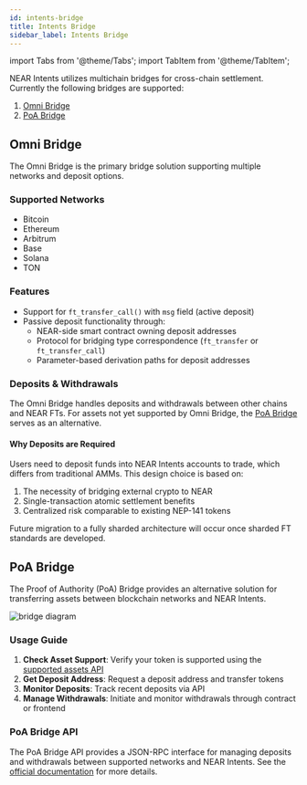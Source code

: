```yaml
---
id: intents-bridge
title: Intents Bridge
sidebar_label: Intents Bridge
---
```


import Tabs from '@theme/Tabs';
import TabItem from '@theme/TabItem';

NEAR Intents utilizes multichain bridges for cross-chain settlement. Currently the following bridges are supported:

1. [Omni Bridge](#omni-bridge)
2. [PoA Bridge](#poa-bridge)

## Omni Bridge

The Omni Bridge is the primary bridge solution supporting multiple networks and deposit options.

### Supported Networks
- Bitcoin
- Ethereum
- Arbitrum
- Base
- Solana
- TON

### Features
- Support for `ft_transfer_call()` with `msg` field (active deposit)
- Passive deposit functionality through:
  - NEAR-side smart contract owning deposit addresses
  - Protocol for bridging type correspondence (`ft_transfer` or `ft_transfer_call`)
  - Parameter-based derivation paths for deposit addresses

### Deposits & Withdrawals

The Omni Bridge handles deposits and withdrawals between other chains and NEAR FTs. For assets not yet supported by Omni Bridge, the [PoA Bridge](#poa-bridge) serves as an alternative.

#### Why Deposits are Required
Users need to deposit funds into NEAR Intents accounts to trade, which differs from traditional AMMs. This design choice is based on:

1. The necessity of bridging external crypto to NEAR
2. Single-transaction atomic settlement benefits
3. Centralized risk comparable to existing NEP-141 tokens

Future migration to a fully sharded architecture will occur once sharded FT standards are developed.

## PoA Bridge

The Proof of Authority (PoA) Bridge provides an alternative solution for transferring assets between blockchain networks and NEAR Intents.

![bridge diagram](/docs/assets/intents/poa-bridge-user-docs.jpg)

### Usage Guide

1. **Check Asset Support**: Verify your token is supported using the [supported assets API](#1-get-supported-assets)
2. **Get Deposit Address**: Request a deposit address and transfer tokens
3. **Monitor Deposits**: Track recent deposits via API
4. **Manage Withdrawals**: Initiate and monitor withdrawals through contract or frontend


### PoA Bridge API

The PoA Bridge API provides a JSON-RPC interface for managing deposits and withdrawals between supported networks and NEAR Intents. See the [official documentation](https://docs.near-intents.org/near-intents/poa-bridge) for more details.